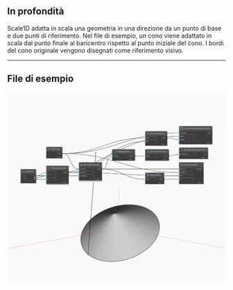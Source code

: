 ## In profondità
Scale1D adatta in scala una geometria in una direzione da un punto di base e due punti di riferimento. Nel file di esempio, un cono viene adattato in scala dal punto finale al baricentro rispetto al punto iniziale del cono. I bordi del cono originale vengono disegnati come riferimento visivo.
___
## File di esempio

![Scale1D](./Autodesk.DesignScript.Geometry.Geometry.Scale1D_img.jpg)

